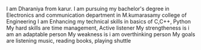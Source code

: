 I am Dharaniya from karur.
I am pursuing my bachelor's degree in Electronics and communication department in M.kumarasamy college of Engineering 
I am Enhancing my technical skills in basics of  C,C++, Python 
My hard skills are time management, Active listener
My strengtheness is i am an adaptable person
My weakness is i am overthinking person
My goals are listening music, reading books, playing shuttle

